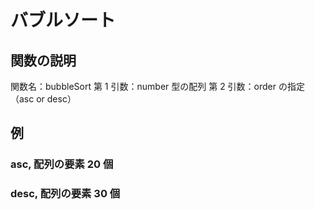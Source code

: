 # バブルソート

## 関数の説明

関数名：bubbleSort
第 1 引数：number 型の配列
第 2 引数：order の指定（asc or desc）

## 例

### asc, 配列の要素 20 個

### desc, 配列の要素 30 個
